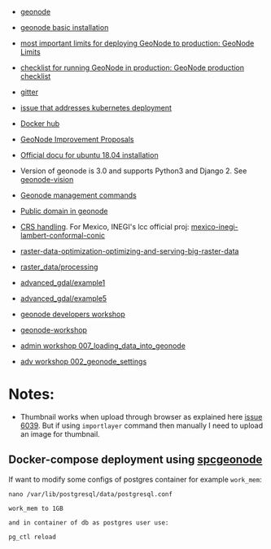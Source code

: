 * [geonode](https://github.com/GeoNode/geonode)

* [geonode basic installation](https://docs.geonode.org/en/master/install/basic/index.html)

* [most important limits for deploying GeoNode to production: GeoNode Limits](https://docs.google.com/document/d/1L4wRTKq7uUkmrRTWPutaTcQU4VqLpYSOpe70fxaDp9A/edit)

* [checklist for running GeoNode in production: GeoNode production checklist](https://docs.google.com/document/d/1b5CakOu6lzNdvAlArvimzIWxsKacXBKCL5ixV_29lko/edit)

* [gitter](https://gitter.im/GeoNode/)

* [issue that addresses kubernetes deployment](https://github.com/GeoNode/geonode/issues/3924)

* [Docker hub](https://hub.docker.com/u/geonode)

* [GeoNode Improvement Proposals](https://github.com/GeoNode/geonode/wiki/GeoNode-Improvement-Proposals)

* [Official docu for ubuntu 18.04 installation](https://docs.geonode.org/en/master/install/core/index.html)

* Version of geonode is 3.0 and supports Python3 and Django 2. See [geonode-vision](https://github.com/GeoNode/geonode-vision/blob/master/geonode-vision.md)

* [Geonode management commands](https://docs.geonode.org/en/master/admin/mgmt_commands/index.html)

* [Public domain in geonode](https://docs.geonode.org/en/master/install/core/index.html#override-the-env-variables-to-deploy-on-a-public-ip-or-domain)

* [CRS handling](https://docs.geonode.org/en/2.8/tutorials/advanced/geonode_production/adv_gsconfig/crs_handling.html). For Mexico, INEGI's lcc official proj: [mexico-inegi-lambert-conformal-conic](https://spatialreference.org/ref/sr-org/mexico-inegi-lambert-conformal-conic/html/)

* [raster-data-optimization-optimizing-and-serving-big-raster-data](https://docs.geonode.org/en/master/admin/mgmt_commands/#raster-data-optimization-optimizing-and-serving-big-raster-data)

* [raster_data/processing](https://geoserver.geo-solutions.it/edu/en/raster_data/processing.html)

* [advanced_gdal/example1](https://geoserver.geo-solutions.it/edu/en/raster_data/advanced_gdal/example1.html)

* [advanced_gdal/example5](https://geoserver.geo-solutions.it/edu/en/raster_data/advanced_gdal/example5.html)

* [geonode developers workshop](https://geonode.org/dev-workshop/#/)

* [geonode-workshop](https://geonode.org/geonode-workshop/foss4g2017/#/)

* [admin workshop 007_loading_data_into_geonode](https://training.geonode.geo-solutions.it/004_admin_workshop/007_loading_data_into_geonode/geoserver.html)

* [adv workshop 002_geonode_settings](https://training.geonode.geo-solutions.it/006_adv_workshop/002_geonode_settings/settings.html#settings)

# Notes:

* Thumbnail works when upload through browser as explained here [issue 6039](https://github.com/GeoNode/geonode/issues/6039). But if using `importlayer` command then manually I need to upload an image for thumbnail.


## Docker-compose deployment using [spcgeonode](https://github.com/GeoNode/geonode/blob/master/scripts/spcgeonode/)


If want to modify some configs of postgres container for example `work_mem`:

```
nano /var/lib/postgresql/data/postgresql.conf

work_mem to 1GB

and in container of db as postgres user use:

pg_ctl reload

```